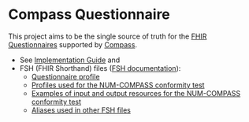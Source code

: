 # Compass Questionnaire

This project aims to be the single source of truth for the [FHIR Questionnaires](https://www.hl7.org/fhir/questionnaire.html) supported by [Compass](https://num-compass.science/de/).

* See [Implementation Guide](input/pagecontent/index.md) and
* FSH (FHIR Shorthand) files ([FSH documentation](https://build.fhir.org/ig/HL7/fhir-shorthand/)):
    * [Questionnaire profile](input/fsh/fhirquestionnaire.fsh)
    * [Profiles used for the NUM-COMPASS conformity test](input/fsh/conformity-test.fsh)
    * [Examples of input and output resources for the NUM-COMPASS conformity test](input/fsh/conformance-test-example-instances.fsh)
    * [Aliases used in other FSH files](input/fsh/aliases.fsh)
